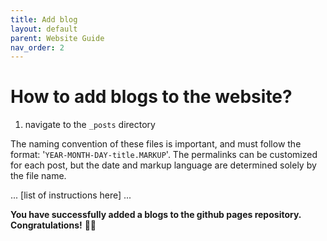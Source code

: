 ```yaml
---
title: Add blog
layout: default
parent: Website Guide
nav_order: 2
---
```




# How to add blogs to the website? 

1. navigate to the `_posts` directory

The naming convention of these files is important, and must follow the format: '`YEAR-MONTH-DAY-title.MARKUP`'. The permalinks can be customized for each post, but the date and markup language are determined solely by the file name.

... [list of instructions here] ... 

**You have successfully added a blogs to the github pages repository. Congratulations!** 🎉🎉




